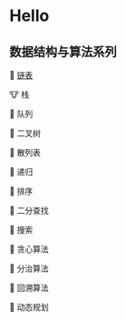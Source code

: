 # Hello

## 数据结构与算法系列

:crocodile: [链表]()

:cow: 栈

:panda_face: 队列

:koala: 二叉树

:whale: 散列表

:leopard: 递归

:elephant: 排序

:dolphin: 二分查找

:bear: 搜索

:tiger: 贪心算法

:lion: 分治算法

:rabbit: 回溯算法

:dromedary_camel: 动态规划
